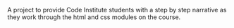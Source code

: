 A project to provide Code Institute students with a step by step narrative as they work through the html and css modules on the course. 